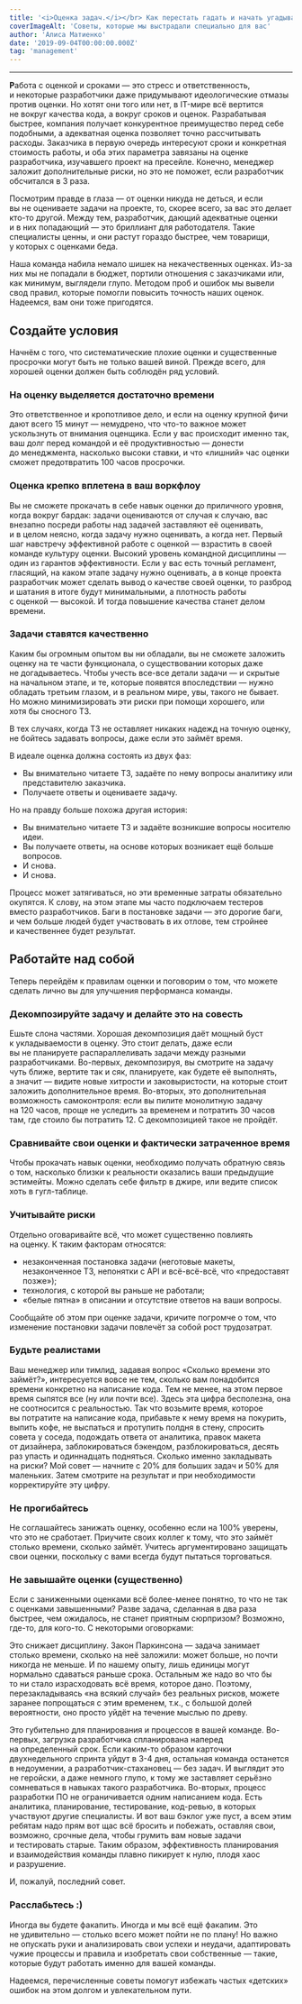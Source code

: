 ```yaml
---
title: '<i>Оценка задач.</i></br> Как перестать гадать и начать угадывать'
coverImageAlt: 'Советы, которые мы выстрадали специально для вас'
author: 'Алиса Матиенко'
date: '2019-09-04T00:00:00.000Z'
tag: 'management'
---
```


---

**Р**абота с оценкой и сроками — это стресс и ответственность, и некоторые разработчики даже придумывают идеологические отмазы против оценки. Но хотят они того или нет, в IT-мире всё вертится не вокруг качества кода, а вокруг сроков и оценок. Разрабатывая быстрее, компания получает конкурентное преимущество перед себе подобными, а адекватная оценка позволяет точно рассчитывать расходы. Заказчика в первую очередь интересуют сроки и конкретная стоимость работы, и оба этих параметра завязаны на оценке разработчика, изучавшего проект на пресейле. Конечно, менеджер заложит дополнительные риски, но это не поможет, если разработчик обсчитался в 3 раза.

Посмотрим правде в глаза — от оценки никуда не деться, и если вы не оцениваете задачи на проекте, то, скорее всего, за вас это делает кто-то другой. Между тем, разработчик, дающий адекватные оценки и в них попадающий — это бриллиант для работодателя. Такие специалисты ценны, и они растут гораздо быстрее, чем товарищи, у которых с оценками беда.

Наша команда набила немало шишек на некачественных оценках. Из-за них мы не попадали в бюджет, портили отношения с заказчиками или, как минимум, выглядели глупо. Методом проб и ошибок мы вывели свод правил, которые помогли повысить точность наших оценок. Надеемся, вам они тоже пригодятся.

## Создайте условия

Начнём с того, что систематические плохие оценки и существенные просрочки могут быть не только вашей виной. Прежде всего, для хорошей оценки должен быть соблюдён ряд условий.

### На оценку выделяется достаточно времени

Это ответственное и кропотливое дело, и если на оценку крупной фичи дают всего 15 минут — немудрено, что что-то важное может ускользнуть от внимания оценщика. Если у вас происходит именно так, ваш долг перед командой и её продуктивностью — донести до менеджмента, насколько высоки ставки, и что «лишний» час оценки сможет предотвратить 100 часов просрочки.

### Оценка крепко вплетена в ваш воркфлоу

Вы не сможете прокачать в себе навык оценки до приличного уровня, когда вокруг бардак: задачи оцениваются от случая к случаю, вас внезапно посреди работы над задачей заставляют её оценивать, и в целом неясно, когда задачу нужно оценивать, а когда нет. Первый шаг навстречу эффективной работе с оценкой — взрастить в своей команде культуру оценки. Высокий уровень командной дисциплины — один из гарантов эффективности. Если у вас есть точный регламент, гласящий, на каком этапе задачу нужно оценивать, а в конце проекта разработчик может сделать вывод о качестве своей оценки, то разброд и шатания в итоге будут минимальными, а плотность работы с оценкой — высокой. И тогда повышение качества станет делом времени.

### Задачи ставятся качественно

Каким бы огромным опытом вы ни обладали, вы не сможете заложить оценку на те части функционала, о существовании которых даже не догадываетесь. Чтобы учесть все-все детали задачи — и скрытые на начальном этапе, и те, которые появятся впоследствии — нужно обладать третьим глазом, и в реальном мире, увы, такого не бывает. Но можно минимизировать эти риски при помощи хорошего, или хотя бы сносного&nbsp;ТЗ.

В тех случаях, когда ТЗ не оставляет никаких надежд на точную оценку, не бойтесь задавать вопросы, даже если это займёт время.

В идеале оценка должна состоять из двух фаз:

- Вы внимательно читаете ТЗ, задаёте по нему вопросы аналитику или представителю заказчика.
- Получаете ответы и оцениваете задачу.

Но на правду больше похожа другая история:

- Вы внимательно читаете ТЗ и задаёте возникшие вопросы носителю идеи.
- Вы получаете ответы, на основе которых возникает ещё больше вопросов.
- И снова.
- И снова.

Процесс может затягиваться, но эти временные затраты обязательно окупятся. К слову, на этом этапе мы часто подключаем тестеров вместо разработчиков. Баги в постановке задачи — это дорогие баги, и чем больше людей будет участвовать в их отлове, тем стройнее и качественнее будет результат.

## Работайте над собой

Теперь перейдём к правилам оценки и поговорим о том, что можете сделать лично вы для улучшения перформанса команды.

### Декомпозируйте задачу и делайте это на совесть

Ешьте слона частями. Хорошая декомпозиция даёт мощный буст к укладываемости в оценку. Это стоит делать, даже если вы не планируете распараллеливать задачи между разными разработчиками. Во-первых, декомпозируя, вы смотрите на задачу чуть ближе, вертите так и сяк, планируете, как будете её выполнять, а значит — видите новые хитрости и заковыристости, на которые стоит заложить дополнительное время. Во-вторых, это дополнительная возможность самоконтроля: если вы пилите монолитную задачу на 120 часов, проще не уследить за временем и потратить 30 часов там, где стоило бы потратить 12. С декомпозицией такое не пройдёт.

### Сравнивайте свои оценки и фактически затраченное время

Чтобы прокачать навык оценки, необходимо получать обратную связь о том, насколько близки к реальности оказались ваши предыдущие эстимейты. Можно сделать себе фильтр в джире, или ведите список хоть в гугл-таблице.

### Учитывайте риски

Отдельно оговаривайте всё, что может существенно повлиять на оценку. К таким факторам относятся:

- незаконченная постановка задачи (неготовые макеты, незаконченное ТЗ, непонятки с API и всё-всё-всё, что «предоставят позже»);
- технология, с которой вы раньше не работали;
- «белые пятна» в описании и отсутствие ответов на ваши вопросы.

Сообщайте об этом при оценке задачи, кричите погромче о том, что изменение постановки задачи повлечёт за собой рост трудозатрат.

### Будьте реалистами

Ваш менеджер или тимлид, задавая вопрос «Сколько времени это займёт?», интересуется вовсе не тем, сколько вам понадобится времени конкретно на написание кода. Тем не менее, на этом первое время сыпятся все (ну или почти все). Здесь эта цифра бесполезна, она не соотносится с реальностью. Так что возьмите время, которое вы потратите на написание кода, прибавьте к нему время на покурить, выпить кофе, не выспаться и протупить полдня в стену, спросить совета у соседа, подождать ответа от аналитика, правок макета от дизайнера, заблокироваться бэкендом, разблокироваться, десять раз упасть и одиннадцать подняться. Сколько именно закладывать на риски? Мой совет — начните с 20% для больших задач и 50% для маленьких. Затем смотрите на результат и при необходимости корректируйте эту цифру.

### Не прогибайтесь

Не соглашайтесь занижать оценку, особенно если на 100% уверены, что это не сработает. Приучите своих коллег к тому, что это займёт столько времени, сколько займёт. Учитесь аргументировано защищать свои оценки, поскольку с вами всегда будут пытаться торговаться.

### Не завышайте оценки (существенно)

Если с заниженными оценками всё более-менее понятно, то что не так с оценками завышенными? Разве задача, сделанная в два раза быстрее, чем ожидалось, не станет приятным сюрпризом? Возможно, где-то, для кого-то. С некоторыми оговорками:

Это снижает дисциплину.
Закон Паркинсона — задача занимает столько времени, сколько на неё заложили: может больше, но почти никогда не меньше. И по нашему опыту, лишь единицы могут нормально сдаваться раньше срока. Остальным же надо во что бы то ни стало израсходовать всё время, которое дано. Поэтому, перезакладываясь «на всякий случай» без реальных рисков, можете заранее попрощаться с этим временем, т.к., с большой долей вероятности, оно просто уйдёт на течение мыслью по древу.

Это губительно для планирования и процессов в вашей команде.
Во-первых, загрузка разработчика спланирована наперед на определенный срок. Если каким-то образом карточки двухнедельного спринта уйдут в 3-4 дня, остальная команда останется в недоумении, а разработчик-стахановец — без задач. И выглядит это не геройски, а даже немного глупо, к тому же заставляет серьёзно сомневаться в навыках такого разработчика.
Во-вторых, процесс разработки ПО не ограничивается одним написанием кода. Есть аналитика, планирование, тестирование, код-ревью, в которых участвуют другие специалисты. И вот ваш бэклог уже пуст, а всем этим ребятам надо прям вот щас всё бросить и побежать, оставляя свои, возможно, срочные дела, чтобы грумить вам новые задачи и тестировать старые.
Таким образом, эффективность планирования и взаимодействия команды плавно пикирует к нулю, плодя хаос и разрушение.

И, пожалуй, последний совет.

### Расслабьтесь :)

Иногда вы будете факапить. Иногда и мы всё ещё факапим. Это не удивительно — столько всего может пойти не по плану! Но важно не опускать руки и анализировать свои успехи и неудачи, адаптировать чужие процессы и правила и изобретать свои собственные — такие, которые будут работать именно для вашей команды.

Надеемся, перечисленные советы помогут избежать частых «детских» ошибок на этом долгом и увлекательном пути.
